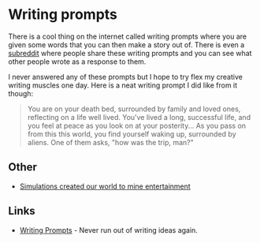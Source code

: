 # Writing prompts

There is a cool thing on the internet called writing prompts where you are given some words that you can then make a story out of. There is even a [subreddit](https://www.reddit.com/r/WritingPrompts/) where people share these writing prompts and you can see what other people wrote as a response to them.

I never answered any of these prompts but I hope to try flex my creative writing muscles one day. Here is a neat writing prompt I did like from it though:

> You are on your death bed, surrounded by family and loved ones, reflecting on a life well lived. You've lived a long, successful life, and you feel at peace as you look on at your posterity... As you pass on from this this world, you find yourself waking up, surrounded by aliens. One of them asks, "how was the trip, man?"

## Other

- [Simulations created our world to mine entertainment](https://www.reddit.com/r/AWLIAS/comments/72nki3/what_is_our_purpose/dnk4l3a/)

## Links

- [Writing Prompts](https://prompts.ml/) - Never run out of writing ideas again.
